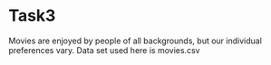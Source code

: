 # Task3
Movies are enjoyed by people of all backgrounds, but our individual preferences vary.
Data set used here is movies.csv
